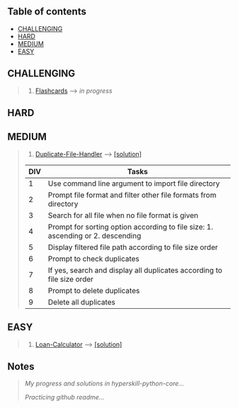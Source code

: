 Table of contents
---

  * [CHALLENGING](#challenging)
  * [HARD](#hard)
  * [MEDIUM](#medium)
  * [EASY](#easy)

CHALLENGING
---
  > 1. [Flashcards](https://hyperskill.org/projects/127?track=2) --> *in progress*

HARD
---

MEDIUM
---
  > 1. [Duplicate-File-Handler](https://hyperskill.org/projects/176?track=2) --> [[solution]](https://github.com/ahsanyusob/hyperskill-python-core/blob/main/medium/Duplicate-File-Handler/handler.py)
> 
> | DIV | Tasks |
> | --- | --- |
> | 1 | Use command line argument to import file directory |
> | 2 | Prompt file format and filter other file formats from directory |
> | 3 | Search for all file when no file format is given |
> | 4 | Prompt for sorting option according to file size: 1. ascending or 2. descending |
> | 5 | Display filtered file path according to file size order |
> | 6 | Prompt to check duplicates |
> | 7 | If yes, search and display all duplicates according to file size order |
> | 8 | Prompt to delete duplicates |
> | 9 | Delete all duplicates |

EASY
---
> 1. [Loan-Calculator](https://hyperskill.org/projects/90?track=2) --> [[solution]](https://github.com/ahsanyusob/hyperskill-python-core/blob/main/easy/Loan-Calculator/loancalc.py)

Notes
---
> *My progress and solutions in hyperskill-python-core...*
> 
> *Practicing github readme...*
